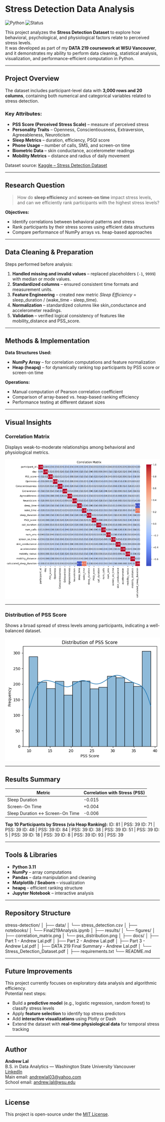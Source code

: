 # Stress Detection Data Analysis
![Python](https://img.shields.io/badge/Python-3.11-blue.svg)
![Status](https://img.shields.io/badge/Status-Completed-brightgreen)

This project analyzes the **Stress Detection Dataset** to explore how behavioral, psychological, and physiological factors relate to perceived stress levels.  
It was developed as part of my **DATA 219 coursework at WSU Vancouver**, and it demonstrates my ability to perform data cleaning, statistical analysis, visualization, and performance-efficient computation in Python.

---

## Project Overview
The dataset includes participant-level data with **3,000 rows and 20 columns**, containing both numerical and categorical variables related to stress detection.

### Key Attributes:
- **PSS Score (Perceived Stress Scale)** – measure of perceived stress  
- **Personality Traits** – Openness, Conscientiousness, Extraversion, Agreeableness, Neuroticism  
- **Sleep Metrics** – duration, efficiency, PSQI score  
- **Phone Usage** – number of calls, SMS, and screen-on time  
- **Biometric Data** – skin conductance, accelerometer readings  
- **Mobility Metrics** – distance and radius of daily movement  

Dataset source: [Kaggle – Stress Detection Dataset](https://www.kaggle.com/datasets/swadeshi/stress-detection-dataset)

---

## Research Question
> How do **sleep efficiency** and **screen-on time** impact stress levels, and can we efficiently rank participants with the highest stress levels?

**Objectives:**
- Identify correlations between behavioral patterns and stress  
- Rank participants by their stress scores using efficient data structures  
- Compare performance of NumPy arrays vs. heap-based approaches  

---

## Data Cleaning & Preparation
Steps performed before analysis:
1. **Handled missing and invalid values** – replaced placeholders (`-1`, `9999`) with median or mode values.  
2. **Standardized columns** – ensured consistent time formats and measurement units.  
3. **Feature Engineering** – created new metric *Sleep Efficiency* = sleep_duration / (wake_time - sleep_time).  
4. **Normalization** – standardized columns like skin_conductance and accelerometer readings.  
5. **Validation** – verified logical consistency of features like mobility_distance and PSS_score.  

---

## Methods & Implementation
**Data Structures Used:**
- **NumPy Array** – for correlation computations and feature normalization  
- **Heap (heapq)** – for dynamically ranking top participants by PSS score or screen-on time  

**Operations:**
- Manual computation of Pearson correlation coefficient  
- Comparison of array-based vs. heap-based ranking efficiency  
- Performance testing at different dataset sizes  

---

## Visual Insights

### Correlation Matrix
Displays weak-to-moderate relationships among behavioral and physiological metrics.

![Correlation Matrix](results/figures/correlation_matrix.png)

---

### Distribution of PSS Score
Shows a broad spread of stress levels among participants, indicating a well-balanced dataset.

![Distribution of PSS Score](results/figures/pss_distribution.png)

---

## Results Summary
| Metric | Correlation with Stress (PSS) |
|--------|-------------------------------|
| Sleep Duration | -0.015 |
| Screen-On Time | +0.004 |
| Sleep Duration ↔ Screen-On Time | -0.006 |

**Top 10 Participants by Stress (via Heap Ranking):**
ID: 81 | PSS: 39
ID: 71 | PSS: 39
ID: 48 | PSS: 39
ID: 84 | PSS: 39
ID: 38 | PSS: 39
ID: 51 | PSS: 39
ID: 5 | PSS: 39
ID: 18 | PSS: 39
ID: 8 | PSS: 39
ID: 93 | PSS: 39

---

## Tools & Libraries
- **Python 3.11**  
- **NumPy** – array computations  
- **Pandas** – data manipulation and cleaning  
- **Matplotlib / Seaborn** – visualization  
- **heapq** – efficient ranking structure  
- **Jupyter Notebook** – interactive analysis  

---

## Repository Structure
stress-detection/
│
├── data/
│ └── stress_detection.csv
│
├── notebooks/
│ └── Final219Analysis.ipynb
│
├── results/
│ └── figures/
│ ├── correlation_matrix.png
│ └── pss_distribution.png
│
├── docs/
│ ├── Part 1 - Andrew Lal.pdf
│ ├── Part 2 - Andrew Lal.pdf
│ ├── Part 3 - Andrew Lal.pdf
│ ├── DATA 219 Final Summary - Andrew Lal.pdf
│ └── Stress_Detection_Dataset.pdf
│
├── requirements.txt
└── README.md

---

## Future Improvements
This project currently focuses on exploratory data analysis and algorithmic efficiency.  
Potential next steps:
- Build a **predictive model** (e.g., logistic regression, random forest) to classify stress levels  
- Apply **feature selection** to identify top stress predictors  
- Add **interactive visualizations** using Plotly or Dash  
- Extend the dataset with **real-time physiological data** for temporal stress tracking  

---

## Author
**Andrew Lal**  
B.S. in Data Analytics — Washington State University Vancouver  
[LinkedIn](https://www.linkedin.com/in/andrew-lal-99287320b/)  
Main email: andrewlal03@yahoo.com  
School email: andrew.lal@wsu.edu

---

## License
This project is open-source under the [MIT License](LICENSE).

